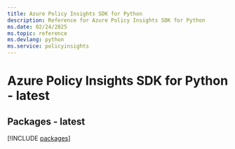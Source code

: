```yaml
---
title: Azure Policy Insights SDK for Python
description: Reference for Azure Policy Insights SDK for Python
ms.date: 02/24/2025
ms.topic: reference
ms.devlang: python
ms.service: policyinsights
---
```

# Azure Policy Insights SDK for Python - latest
## Packages - latest
[!INCLUDE [packages](policy-insights-index.md)]